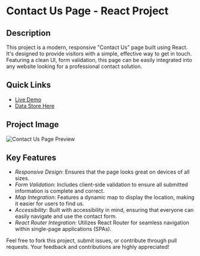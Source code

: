 # Contact Us Page - React Project

## Description

This project is a modern, responsive "Contact Us" page built using React. It's designed to provide visitors with a simple, effective way to get in touch. Featuring a clean UI, form validation, this page can be easily integrated into any website looking for a professional contact solution.

## Quick Links

- [Live Demo]([[https://yourprojectlink.com](https://silver-axolotl-bd32aa.netlify.app/)](https://silver-axolotl-bd32aa.netlify.app/))
- [Data Store Here]([https://github.com/yourusername/yourprojectname/CONTRIBUTING.md](https://docs.google.com/spreadsheets/d/1jJAkQ79nKy9fS5Z0Gp5K9ERrFi58qREXJ3PAgz7kxXM/edit?usp=sharing))

## Project Image

![Contact Us Page Preview]([https://linktoyourimage.com/image.png](https://github.com/yogendra105/One-Oath-Project/blob/main/project-Snapshot.png))

## Key Features

- *Responsive Design*: Ensures that the page looks great on devices of all sizes.
- *Form Validation*: Includes client-side validation to ensure all submitted information is complete and correct.
- *Map Integration*: Features a dynamic map to display the location, making it easier for users to find us.
- *Accessibility*: Built with accessibility in mind, ensuring that everyone can easily navigate and use the contact form.
- *React Router Integration*: Utilizes React Router for seamless navigation within single-page applications (SPAs).

Feel free to fork this project, submit issues, or contribute through pull requests. Your feedback and contributions are highly appreciated!


